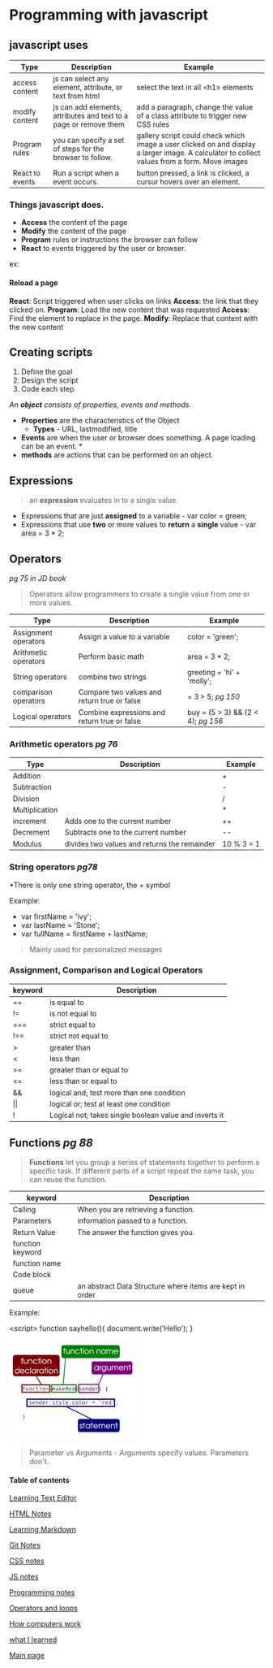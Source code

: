 # Programming with javascript

## javascript uses

Type| Description| Example
---- | ---- | ----
access content| js can select any element, attribute, or text from html| select the text in all \<h1> elements
modify content| js can add elements, attributes and text to a page or remove them| add a paragraph, change the value of a class attribute to trigger new CSS rules
Program rules| you can specify a set of steps for the browser to follow.| gallery script could check which image a user clicked on and display a larger image. A calculator to collect values from a form. Move images
React to events| Run a script when a event occurs.| button pressed, a link is clicked, a cursur hovers over an element.

### Things javascript does.

* **Access** the content of the page
* **Modify** the content of the page
* **Program** rules or instructions the browser can follow
* **React** to events triggered by the user or browser.

ex: 
#### Reload a page
**React**: Script triggered when user clicks on links
**Access**: the link that they clicked on.
**Program**: Load the new content that was requested
**Access**: Find the element to replace in the page.
**Modify**: Replace that content with the new content

## Creating scripts

1. Define the goal
2. Design the script
3. Code each step

*An **object** consists of properties, events and methods.*
* **Properties** are the characteristics of the Object
    * **Types** - URL, lastmodified, title
* **Events** are when the user or browser does something. A page loading can be an event.
    * 
* **methods** are actions that can be performed on an object.





## Expressions

> an **expression** evaluates in to a single value.
* Expressions that are just **assigned** to a variable - var color = green;
* Expressions that use **two** or more values to **return** a **single** value - var area = 3 * 2;

## Operators
*pg 75 in JD book*
> Operators allow programmers to create a single value from one or more values.

Type| Description| Example
---- | ---- | ----
Assignment operators| Assign a value to a variable| color = 'green';
Arithmetic operators| Perform basic math| area = 3 * 2;
String operators| combine two strings| greeting = 'hi' + 'molly';
comparison operators|Compare two values and return true or false| = 3 > 5; *pg 150*
Logical operators| Combine expressions and return true or false| buy = (5 > 3) && (2 < 4); *pg 156*

### Arithmetic operators *pg 76*
Type| Description| Example
---- | ---- | ----
Addition|| +
Subtraction|| -
Division|| /
Multiplication|| *
increment| Adds one to the current number| ++
Decrement| Subtracts one to the current number| --
Modulus| divides two values and returns the remainder| 10 % 3 = 1

### String operators *pg78*

*There is only one string operator, the + symbol

Example:
* var firstName = 'ivy';
* var lastName = 'Stone';
* var fullName = firstName + lastName;

> Mainly used for personalized messages

### Assignment, Comparison and Logical Operators
keyword| Description
---- | ---- 
==| is equal to
!=| is not equal to
===| strict equal to
!==| strict not equal to
\>| greater than
<| less than
\>=| greater than or equal to
<=| less than or equal to
&&| logical and; test more than one condition
\|\|| logical or; test at least one condition
!| Logical not; takes single boolean value and inverts it

## Functions *pg 88*

> **Functions** let you group a series of statements together to perform a specific task. If different parts of a script repeat the same task, you can reuse the function.

keyword| Description
---- | ---- 
Calling| When you are retrieving a function.
Parameters| information passed to a function.
Return Value| The answer the function gives you.
function keyword|
function name|
Code block|
queue| an abstract Data Structure where items are kept in order
Example: 

\<script> function sayhello(){
    document.write('Hello');
}
</script>

![functions](images/functons.png)

> Parameter vs Arguments - Arguments specify values. Parameters don't.

#### Table of contents
[Learning Text Editor](https://will-ing.github.io/learning-journal/learn-text-editor)

[HTML Notes](https://will-ing.github.io/learning-journal/html-notes)

[Learning Markdown](https://will-ing.github.io/learning-journal/learning-markdown)

[Git Notes](https://will-ing.github.io/learning-journal/git-notes)

[CSS notes](https://will-ing.github.io/learning-journal/css-notes)

[JS notes](https://will-ing.github.io/learning-journal/js-notes)

[Programming notes](https://will-ing.github.io/learning-journal/progjs-notes)

[Operators and loops](https://will-ing.github.io/learning-journal/operatorsandloops)

[How computers work](https://will-ing.github.io/learning-journal/howcmpwrk)

[what I learned](https://will-ing.github.io/learning-journal/what-i-learned)

[Main page](https://will-ing.github.io/learning-journal/)